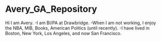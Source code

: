 # Avery_GA_Repository

Hi I am Avery. 
-I am BI/PA at Drawbridge. 
-When I am not working, I enjoy the NBA, MlB, Books, American Politics (until recently).
-I have lived in Boston, New York, Los Angeles, and now San Francisco. 
